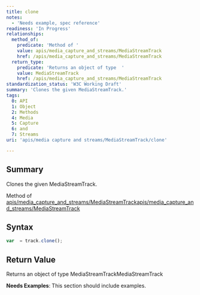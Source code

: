 ```yaml
---
title: clone
notes:
  - 'Needs example, spec reference'
readiness: 'In Progress'
relationships:
  method_of:
    predicate: 'Method of '
    value: apis/media_capture_and_streams/MediaStreamTrack
    href: /apis/media_capture_and_streams/MediaStreamTrack
  return_type:
    predicate: 'Returns an object of type  '
    value: MediaStreamTrack
    href: /apis/media_capture_and_streams/MediaStreamTrack
standardization_status: 'W3C Working Draft'
summary: 'Clones the given MediaStreamTrack.'
tags:
  0: API
  1: Object
  2: Methods
  4: Media
  5: Capture
  6: and
  7: Streams
uri: 'apis/media capture and streams/MediaStreamTrack/clone'

---
```

## <span>Summary</span>

Clones the given MediaStreamTrack.

Method of [apis/media\_capture\_and\_streams/MediaStreamTrack](/apis/media_capture_and_streams/MediaStreamTrack)[apis/media\_capture\_and\_streams/MediaStreamTrack](/apis/media_capture_and_streams/MediaStreamTrack)

## <span>Syntax</span>

``` js
var  = track.clone();
```

## <span>Return Value</span>

Returns an object of type MediaStreamTrackMediaStreamTrack

**Needs Examples**: This section should include examples.

